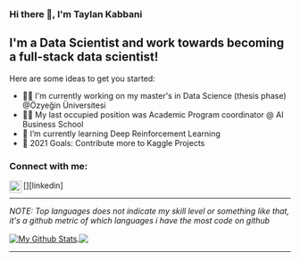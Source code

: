 ### Hi there 👋, I'm Taylan Kabbani

## I'm a Data Scientist and work towards becoming a full-stack data scientist!

Here are some ideas to get you started:

- :student: I'm currently working on my master's in Data Science (thesis phase) @Özyeğin Üniversitesi
- :office_worker: My last occupied position was Academic Program coordinator @ AI Business School
- 🌱 I’m currently learning Deep Reinforcement Learning
- 🥅 2021 Goals: Contribute more to Kaggle Projects

### Connect with me:
[<img align="left" alt="Sabesan | LinkedIn" width="22px" src="https://cdn.jsdelivr.net/npm/simple-icons@v3/icons/linkedin.svg" />][linkedin]


---
_NOTE: Top languages does not indicate my skill level or something like that, it's a github metric of which languages i have the most code on github_

<a href="https://github.com/taylankabbani">
<img align="center" alt="My Github Stats" src="https://github-readme-stats.vercel.app/api?username=taylankabbani&hide=prs,issues,contribs&show_icons=true&hide_border=true&count_private=true&include_all_commits=true&theme=highcontrast&custom_title=My Github Stats" />
</a>

<a href="https://github.com/taylankabbani">
  <img align="center" src="https://github-readme-stats.anuraghazra1.vercel.app/api/top-langs/?username=taylankabbani&theme=radical" />
</a>

---
